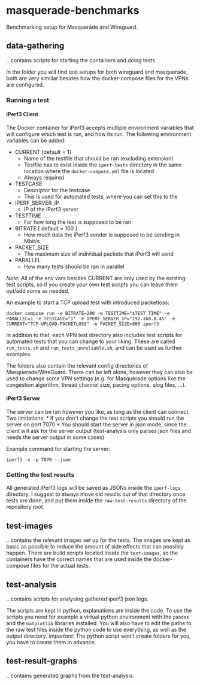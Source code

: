 # masquerade-benchmarks

Benchmarking setup for Masquerade and Wireguard.

## data-gathering
.. contains scripts for starting the containers and doing tests.

In the folder you will find test setups for both wireguard and masquerade, both are very similiar besides how the docker-compose files for the VPNs are configured.

### Running a test

#### iPerf3 Client

The Docker container for iPerf3 accepts multiple environment variables that will configure which test is run, and how its run. The following environment variables can be added:

* CURRENT [default = 1]
    * Name of the testfile that should be ran (excluding extension)
    * Testfile has to exist inside the `iperf-tests` directory in the same location where the `docker-compose.yml` file is located
    * Always required
* TESTCASE
    * Descriptor for the testcase
    * This is used for automated tests, where you can set this to the 
* IPERF_SERVER_IP
    * IP of the iPerf3 server
* TESTTIME
    * For how long the test is supposed to be ran
* BITRATE [ default = 100 ]
    * How much data the iPerf3 sender is supposed to be sending in Mbit/s
* PACKET_SIZE
    * The maximum size of individual packets that iPerf3 will send
* PARALLEL
    * How many tests should be ran in parallel

*Note:* All of the env vars besides CURRENT are only used by the existing test scripts, so if you create your own test scripts you can leave them out/add some as needed.

An example to start a TCP upload test with introduced packetloss:
```
docker compose run -e BITRATE=200 -e TESTTIME="$TEST_TIME" -e PARALLEL=1 -e TESTCASE="1" -e IPERF_SERVER_IP="192.168.0.45" -e CURRENT="TCP-UPLOAD-PACKETLOSS" -e PACKET_SIZE=800 iperf3
```

In addition to that, each VPN test directory also includes test scripts for automated tests that you can change to your liking. These are called `run_tests.sh` and `run_tests_unreliable.sh`, and can be used as further examples.

The folders also contain the relevant config directories of Masquerade/WireGuard. These can be left alone, however they can also be used to change some VPN settings (e.g. for Masquerade options like the congestion algorithm, thread channel size, pacing options, qlog files, ...).
#### iPerf3 Server

The server can be ran however you like, as long as the client can connect. 
Two limitations:
    * If you don't change the test scripts you should run the server on port 7070
    * You should start the server in json mode, since the client will ask for the server output (test-analysis only parses json files and needs the server output in some cases)

Example command for starting the server:
```
iperf3 -s -p 7070 --json
```

### Getting the test results

All generated iPerf3 logs will be saved as JSONs inside the `iperf-logs` directory. I suggest to always move old results out of that directory once tests are done, and put them inside the `raw-test-results` directory of the repository root.

## test-images
.. contains the relevant images set up for the tests.
The images are kept as basic as possible to reduce the amount of side effects that can possibly happen.
There are build scripts located inside the `test-images`, so the containers have the correct names that are used inside the docker-compose files for the actual tests.


## test-analysis
.. contains scripts for analysing gathered iperf3 json logs.

The scripts are kept in python, explanations are inside the code.
To use the scripts you need for example a virtual python environment with the `pandas` and the `matplotlib` libraries installed.
You will also have to edit the paths to the raw test files inside the python code to use everything, as well as the output directory. 
*Important*: The python script won't create folders for you, you have to create them in advance. 

## test-result-graphs
.. contains generated graphs from the test-analysis.